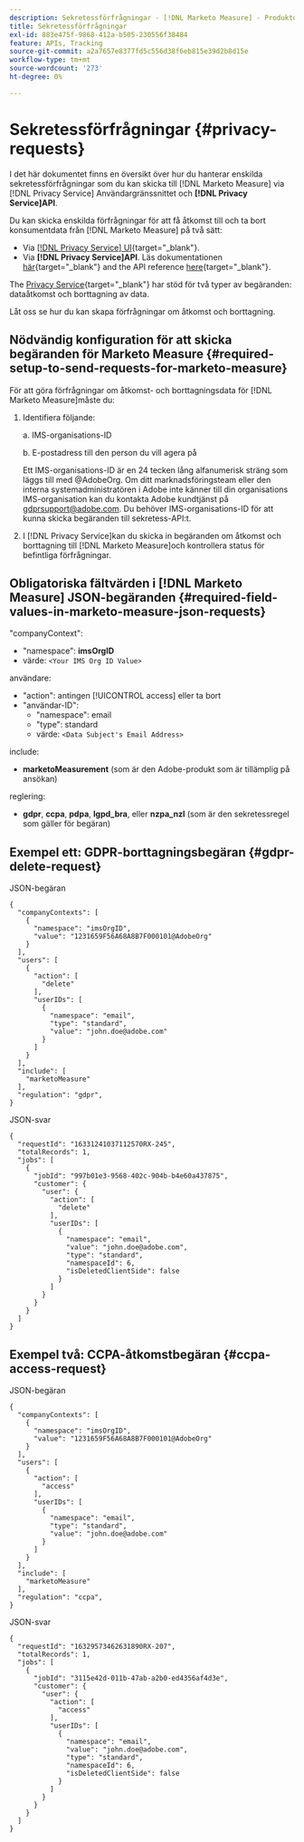 ```yaml
---
description: Sekretessförfrågningar - [!DNL Marketo Measure] - Produktdokumentation
title: Sekretessförfrågningar
exl-id: 883e475f-9868-412a-b505-230556f38484
feature: APIs, Tracking
source-git-commit: a2a7657e8377fd5c556d38f6eb815e39d2b8d15e
workflow-type: tm+mt
source-wordcount: '273'
ht-degree: 0%

---
```


# Sekretessförfrågningar {#privacy-requests}

I det här dokumentet finns en översikt över hur du hanterar enskilda sekretessförfrågningar som du kan skicka till [!DNL Marketo Measure] via [!DNL Privacy Service] Användargränssnittet och **[!DNL Privacy Service]API**.

Du kan skicka enskilda förfrågningar för att få åtkomst till och ta bort konsumentdata från [!DNL Marketo Measure] på två sätt:

* Via [[!DNL Privacy Service] UI](https://experienceleague.adobe.com/docs/experience-platform/privacy/ui/overview.html){target="_blank"}.
* Via **[!DNL Privacy Service]API**. Läs dokumentationen [här](https://experienceleague.adobe.com/docs/experience-platform/privacy/api/overview.html){target="_blank"} and the API reference [here](https://developer.adobe.com/experience-platform-apis/references/privacy-service/){target="_blank"}.

The [Privacy Service](https://experienceleague.adobe.com/docs/experience-platform/privacy/home.html){target="_blank"} har stöd för två typer av begäranden: dataåtkomst och borttagning av data.

Låt oss se hur du kan skapa förfrågningar om åtkomst och borttagning.

## Nödvändig konfiguration för att skicka begäranden för Marketo Measure {#required-setup-to-send-requests-for-marketo-measure}

För att göra förfrågningar om åtkomst- och borttagningsdata för [!DNL Marketo Measure]måste du:

1. Identifiera följande:

   a. IMS-organisations-ID

   b. E-postadress till den person du vill agera på

   Ett IMS-organisations-ID är en 24 tecken lång alfanumerisk sträng som läggs till med @AdobeOrg. Om ditt marknadsföringsteam eller den interna systemadministratören i Adobe inte känner till din organisations IMS-organisation kan du kontakta Adobe kundtjänst på gdprsupport@adobe.com. Du behöver IMS-organisations-ID för att kunna skicka begäranden till sekretess-API:t.

1. I [!DNL Privacy Service]kan du skicka in begäranden om åtkomst och borttagning till [!DNL Marketo Measure]och kontrollera status för befintliga förfrågningar.

## Obligatoriska fältvärden i [!DNL Marketo Measure] JSON-begäranden {#required-field-values-in-marketo-measure-json-requests}

&quot;companyContext&quot;:

* &quot;namespace&quot;: **imsOrgID**
* värde: `<Your IMS Org ID Value>`

användare:

* &quot;action&quot;: antingen [!UICONTROL access] eller ta bort
* &quot;användar-ID&quot;:
   * &quot;namespace&quot;: email
   * &quot;type&quot;: standard
   * värde: `<Data Subject's Email Address>`

include:

* **marketoMeasurement** (som är den Adobe-produkt som är tillämplig på ansökan)

reglering:

* **gdpr**, **ccpa**, **pdpa**, **lgpd_bra**, eller **nzpa_nzl** (som är den sekretessregel som gäller för begäran)

## Exempel ett: GDPR-borttagningsbegäran {#gdpr-delete-request}

JSON-begäran

```text
{
  "companyContexts": [
    {
      "namespace": "imsOrgID",
      "value": "1231659F56A68A8B7F000101@AdobeOrg"
    }
  ],
  "users": [
    {
      "action": [
        "delete"
      ],
      "userIDs": [
        {
          "namespace": "email",
          "type": "standard",
          "value": "john.doe@adobe.com"
        }
      ]
    }
  ],
  "include": [
    "marketoMeasure"
  ],
  "regulation": "gdpr",
}
```

JSON-svar

```text
{
  "requestId": "16331241037112570RX-245",
  "totalRecords": 1,
  "jobs": [
    {
      "jobId": "997b01e3-9568-402c-904b-b4e60a437875",
      "customer": {
        "user": {
          "action": [
            "delete"
          ],
          "userIDs": [
            {
              "namespace": "email",
              "value": "john.doe@adobe.com",
              "type": "standard",
              "namespaceId": 6,
              "isDeletedClientSide": false
            }
          ]
        }
      }
    }
  ]
}
```

## Exempel två: CCPA-åtkomstbegäran {#ccpa-access-request}

JSON-begäran

```text
{
  "companyContexts": [
    {
      "namespace": "imsOrgID",
      "value": "1231659F56A68A8B7F000101@AdobeOrg"
    }
  ],
  "users": [
    {
      "action": [
        "access"
      ],
      "userIDs": [
        {
          "namespace": "email",
          "type": "standard",
          "value": "john.doe@adobe.com"
        }
      ]
    }
  ],
  "include": [
    "marketoMeasure"
  ],
  "regulation": "ccpa",
}
```

JSON-svar

```text
{
  "requestId": "16329573462631890RX-207",
  "totalRecords": 1,
  "jobs": [
    {
      "jobId": "3115e42d-011b-47ab-a2b0-ed4356af4d3e",
      "customer": {
        "user": {
          "action": [
            "access"
          ],
          "userIDs": [
            {
              "namespace": "email",
              "value": "john.doe@adobe.com",
              "type": "standard",
              "namespaceId": 6,
              "isDeletedClientSide": false
            }
          ]
        }
      }
    }
  ]
}
```
